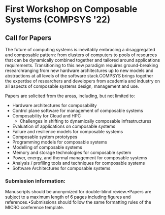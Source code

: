 # First Workshop on Composable Systems (COMPSYS '22)

## Call for Papers

The future of computing systems is inevitably embracing a disaggregated and composable pattern: from clusters of computers to pools of resources that can be dynamically combined together and tailored around applications requirements. Transitioning to this new paradigm requires ground-breaking researchranging from new hardware architectures up to new models and abstractions at all levels of the software stack.COMPSYS brings together the expertise of researchers and developers from academia and industry on all aspects of composable systems design, management and use.

Papers are solicited from the areas, including, but not limited to:
- Hardware architectures for composability
- Control plane software for management of composable systems
- Composability for Cloud and HPC
	- Challenges in shifting to dynamically composable infrastructures
- Evaluation of applications on composable systems
- Failure and resilience models for composable systems
- Composable system prototypes
- Programming models for composable systems
- Modelling of composable systems
- Memory and storage technologies for composable system
- Power, energy, and thermal management for composable systems
- Analysis / profiling tools and techniques for composable systems
- Software Architectures for composable systems

### Submission information:
Manuscripts should be anonymized for double-blind review.•Papers are subject to a maximum length of 6 pages including figures and references.•Submissions should follow the same formatting rules of the MICRO conference template.
